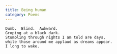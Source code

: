 ```yaml
---
title: Being human
category: Poems
---
```


    Dumb.  Blind.  Awkward.
    Groping at a black dark.
    Stumbling through nights I am told are days,
    while those around me applaud as dreams appear.
    I long to wake.


